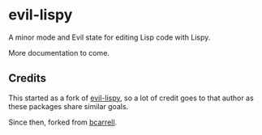 evil-lispy
==========

A minor mode and Evil state for editing Lisp code with Lispy.

More documentation to come.


Credits
-------

This started as a fork of [evil-lispy](https://github.com/nyobe/evil-lispy), so
a lot of credit goes to that author as these packages share similar goals.

Since then, forked from [bcarrell](https://github.com/bcarrell/evil-lispy).

